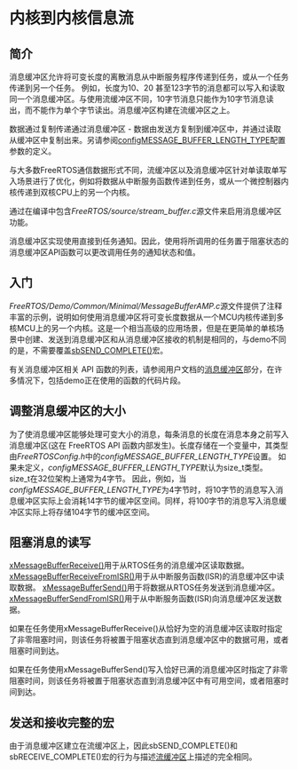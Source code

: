 # 内核到内核信息流

## 简介

消息缓冲区允许将可变长度的离散消息从中断服务程序传递到任务，或从一个任务传递到另一个任务。 例如，长度为10、20 甚至123字节的消息都可以写入和读取同一个消息缓冲区。与使用流缓冲区不同，10字节消息只能作为10字节消息读出，而不能作为单个字节读出。消息缓冲区构建在流缓冲区之上。

数据通过复制传递通过消息缓冲区 - 数据由发送方复制到缓冲区中，并通过读取从缓冲区中复制出来。另请参阅[configMESSAGE_BUFFER_LENGTH_TYPE](https://freertos.org/a00110.html#configMESSAGE_BUFFER_LENGTH_TYPE)配置参数的定义。 

与大多数FreeRTOS通信数据形式不同，流缓冲区以及消息缓冲区针对单读取单写入场景进行了优化，例如将数据从中断服务函数传递到任务，或从一个微控制器内核传递到双核CPU上的另一个内核。

通过在编译中包含*FreeRTOS/source/stream_buffer.c*源文件来启用消息缓冲区功能。 

消息缓冲区实现使用直接到任务通知。因此，使用将所调用的任务置于阻塞状态的消息缓冲区API函数可以更改调用任务的通知状态和值。

## 入门

*FreeRTOS/Demo/Common/Minimal/MessageBufferAMP.c*源文件提供了注释丰富的示例，说明如何使用消息缓冲区将可变长度数据从一个MCU内核传递到多核MCU上的另一个内核。这是一个相当高级的应用场景，但是在更简单的单核场景中创建、发送到消息缓冲区和从消息缓冲区接收的机制是相同的，与demo不同的是，不需要覆盖[sbSEND_COMPLETE()](https://freertos.org/RTOS-stream-buffer-example.html#macros)宏。

有关消息缓冲区相关 API 函数的列表，请参阅用户文档的[消息缓冲区](https://freertos.org/RTOS-message-buffer-API.html)部分，在许多情况下，包括demo正在使用的函数的代码片段。

## 调整消息缓冲区的大小 

为了使消息缓冲区能够处理可变大小的消息，每条消息的长度在消息本身之前写入消息缓冲区(这在 FreeRTOS API 函数内部发生)。长度存储在一个变量中，其类型由*FreeRTOSConfig.h*中的*configMESSAGE_BUFFER_LENGTH_TYPE*设置。 如果未定义，*configMESSAGE_BUFFER_LENGTH_TYPE*默认为size_t类型。 size_t在32位架构上通常为4字节。 因此，例如，当*configMESSAGE_BUFFER_LENGTH_TYPE*为4字节时，将10字节的消息写入消息缓冲区实际上会消耗14字节的缓冲区空间。同样，将100字节的消息写入消息缓冲区实际上将存储104字节的缓冲区空间。

## 阻塞消息的读写

[xMessageBufferReceive()](https://freertos.org/xMessageBufferReceive.html)用于从RTOS任务的消息缓冲区读取数据。[xMessageBufferReceiveFromISR()](https://freertos.org/xMessageBufferReceiveFromISR.html)用于从中断服务函数(ISR)的消息缓冲区中读取数据。 [xMessageBufferSend()](https://freertos.org/xMessageBufferSend.html)用于将数据从RTOS任务发送到消息缓冲区。[xMessageBufferSendFromISR()](https://freertos.org/xMessageBufferSendFromISR.html)用于从中断服务函数(ISR)向消息缓冲区发送数据。

如果在任务使用xMessageBufferReceive()从恰好为空的消息缓冲区读取时指定了非零阻塞时间，则该任务将被置于阻塞状态直到消息缓冲区中的数据可用，或者阻塞时间到达。

如果在任务使用xMessageBufferSend()写入恰好已满的消息缓冲区时指定了非零阻塞时间，则该任务将被置于阻塞状态直到消息缓冲区中有可用空间，或者阻塞时间到达。 

## 发送和接收完整的宏 

由于消息缓冲区建立在流缓冲区上，因此sbSEND_COMPLETE()和sbRECEIVE_COMPLETE()宏的行为与描述[流缓冲区](TaskSteam.md)上描述的完全相同。 

